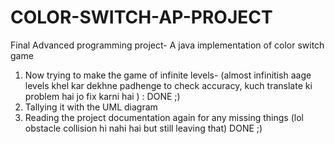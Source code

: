 # COLOR-SWITCH-AP-PROJECT
Final Advanced programming project- A java implementation of color switch game
1. Now trying to make the game of infinite levels-
(almost infinitish aage levels khel kar dekhne padhenge to check accuracy, kuch translate ki problem hai jo fix karni hai ) : DONE ;)
2. Tallying it with the UML diagram
3. Reading the project documentation again for any missing things (lol obstacle collision hi nahi hai but still leaving that) DONE ;)
